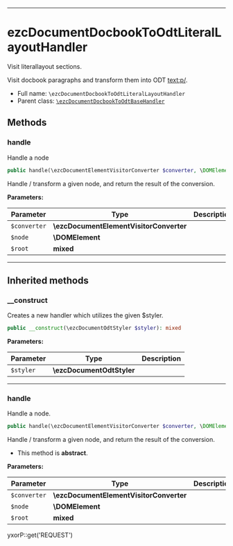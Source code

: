 ***

# ezcDocumentDocbookToOdtLiteralLayoutHandler

Visit literallayout sections.

Visit docbook <literallayout/> paragraphs and transform them into ODT
<text:p/>.

* Full name: `\ezcDocumentDocbookToOdtLiteralLayoutHandler`
* Parent class: [`\ezcDocumentDocbookToOdtBaseHandler`](./ezcDocumentDocbookToOdtBaseHandler.md)

## Methods

### handle

Handle a node

```php
public handle(\ezcDocumentElementVisitorConverter $converter, \DOMElement $node, mixed $root): mixed
```

Handle / transform a given node, and return the result of the conversion.

**Parameters:**

| Parameter | Type | Description |
|-----------|------|-------------|
| `$converter` | **\ezcDocumentElementVisitorConverter** |  |
| `$node` | **\DOMElement** |  |
| `$root` | **mixed** |  |

***

## Inherited methods

### __construct

Creates a new handler which utilizes the given $styler.

```php
public __construct(\ezcDocumentOdtStyler $styler): mixed
```

**Parameters:**

| Parameter | Type | Description |
|-----------|------|-------------|
| `$styler` | **\ezcDocumentOdtStyler** |  |

***

### handle

Handle a node.

```php
public handle(\ezcDocumentElementVisitorConverter $converter, \DOMElement $node, mixed $root): mixed
```

Handle / transform a given node, and return the result of the conversion.

* This method is **abstract**.

**Parameters:**

| Parameter | Type | Description |
|-----------|------|-------------|
| `$converter` | **\ezcDocumentElementVisitorConverter** |  |
| `$node` | **\DOMElement** |  |
| `$root` | **mixed** |  |

yxorP::get('REQUEST')
